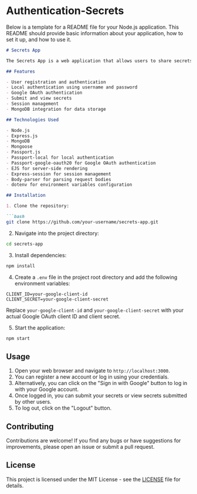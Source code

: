 # Authentication-Secrets

Below is a template for a README file for your Node.js application. This README should provide basic information about your application, how to set it up, and how to use it.

```markdown
# Secrets App

The Secrets App is a web application that allows users to share secrets anonymously. Users can register an account, log in using their credentials or Google account, submit secrets, and view secrets submitted by other users.

## Features

- User registration and authentication
- Local authentication using username and password
- Google OAuth authentication
- Submit and view secrets
- Session management
- MongoDB integration for data storage

## Technologies Used

- Node.js
- Express.js
- MongoDB
- Mongoose
- Passport.js
- Passport-local for local authentication
- Passport-google-oauth20 for Google OAuth authentication
- EJS for server-side rendering
- Express-session for session management
- Body-parser for parsing request bodies
- dotenv for environment variables configuration

## Installation

1. Clone the repository:

```bash
git clone https://github.com/your-username/secrets-app.git
```

2. Navigate into the project directory:

```bash
cd secrets-app
```

3. Install dependencies:

```bash
npm install
```

4. Create a `.env` file in the project root directory and add the following environment variables:

```
CLIENT_ID=your-google-client-id
CLIENT_SECRET=your-google-client-secret
```

Replace `your-google-client-id` and `your-google-client-secret` with your actual Google OAuth client ID and client secret.

5. Start the application:

```bash
npm start
```

## Usage

1. Open your web browser and navigate to `http://localhost:3000`.
2. You can register a new account or log in using your credentials.
3. Alternatively, you can click on the "Sign in with Google" button to log in with your Google account.
4. Once logged in, you can submit your secrets or view secrets submitted by other users.
5. To log out, click on the "Logout" button.

## Contributing

Contributions are welcome! If you find any bugs or have suggestions for improvements, please open an issue or submit a pull request.

## License

This project is licensed under the MIT License - see the [LICENSE](LICENSE) file for details.
```